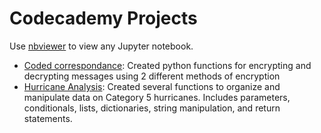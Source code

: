 # Codecademy Projects

Use [nbviewer](https://nbviewer.org/) to view any Jupyter notebook.

- [Coded correspondance](https://github.com/gracie2339/codecademy-projects/blob/main/coded_correspondence.ipynb?short_path=c8c3280): Created python functions for encrypting and decrypting messages using 2 different methods of encryption 
- [Hurricane Analysis](): Created several functions to organize and manipulate data on Category 5 hurricanes. Includes parameters, conditionals, lists, dictionaries, string manipulation, and return statements.